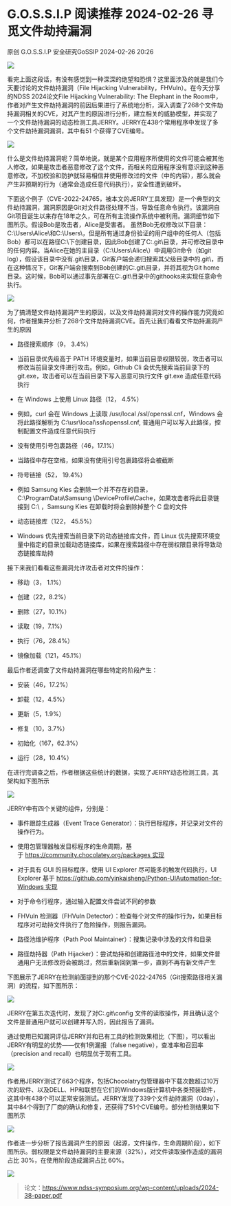 #  G.O.S.S.I.P 阅读推荐 2024-02-26 寻觅文件劫持漏洞   
原创 G.O.S.S.I.P  安全研究GoSSIP   2024-02-26 20:26  
  
![](https://mmbiz.qpic.cn/sz_mmbiz_png/uicdfzKrO21F0mPgXdORs9uWOCMXRzGt9fy0eG1Uy4SoPu0m8AHiaGXEmfVCpK7jhhiaoPT9JdIC4UEdxQMO3lHFg/640?wx_fmt=png&from=appmsg "")  
  
看完上面这段话，有没有感觉到一种深深的绝望和恐惧？这里面涉及的就是我们今天要讨论的文件劫持漏洞（File Hijacking Vulnerability，FHVuln）。在今天分享的NDSS 2024论文File Hijacking Vulnerability: The Elephant in the Room中，作者对产生文件劫持漏洞的前因后果进行了系统地分析，深入调查了268个文件劫持漏洞相关的CVE，对其产生的原因进行分析，建立相关的威胁模型，并实现了一个文件劫持漏洞的动态检测工具JERRY。JERRY在438个常用程序中发现了多个文件劫持漏洞漏洞，其中有51 个获得了CVE编号。  
  
![](https://mmbiz.qpic.cn/sz_mmbiz_png/uicdfzKrO21F0mPgXdORs9uWOCMXRzGt9ZTrIAUX6Thia3YGSLMa3BRFickiakALZU0XiaKEIRHn6hnKiaG9Ys5KJJkA/640?wx_fmt=png&from=appmsg "")  
  
什么是文件劫持漏洞呢？简单地说，就是某个应用程序所使用的文件可能会被其他人修改，如果是攻击者恶意修改了这个文件，而相关的应用程序没有意识到这种恶意修改，不加校验和防护就轻易相信并使用修改过的文件（中的内容），那么就会产生非预期的行为（通常会造成任意代码执行），安全性遭到破坏。  
  
下面这个例子（CVE-2022-24765，被本文的JERRY工具发现）是一个典型的文件劫持漏洞，漏洞原因是Git对文件路径处理不当，导致任意命令执行。该漏洞自Git项目诞生以来存在18年之久，可在所有主流操作系统中被利用。漏洞细节如下图所示。假设Bob是攻击者，Alice是受害者。 虽然Bob无权修改以下目录：C:\Users\Alice\和C:\Users\，但是所有通过身份验证的用户组中的任何人（包括Bob）都可以在路径C:\下创建目录，因此Bob创建了C:\.git\目录，并可修改目录中的任何内容。当Alice在她的主目录（C:\Users\Alice\）中调用Git命令（如git log），假设该目录中没有.git\目录，Git客户端会递归搜索其父级目录中的.git\，而在这种情况下，Git客户端会搜索到Bob创建的C:\.git\目录，并将其视为Git home目录。这时候，Bob可以通过事先部署在C:\.git\目录中的githooks来实现任意命令执行。  
  
![](https://mmbiz.qpic.cn/sz_mmbiz_png/uicdfzKrO21F0mPgXdORs9uWOCMXRzGt95r5icutDJA9LMlpfgV0XzAISsEAHP7b4LsBURUTEQIhIGCzmgz5oB8A/640?wx_fmt=png&from=appmsg "")  
  
为了搞清楚文件劫持漏洞产生的原因，以及文件劫持漏洞对文件的操作能力究竟如何，作者搜集并分析了268个文件劫持漏洞CVE。首先让我们看看文件劫持漏洞产生的原因  
- 路径搜索顺序（9， 3.4%）  
  
- 当前目录优先级高于 PATH 环境变量时，如果当前目录权限较弱，攻击者可以修改当前目录文件进行攻击。例如，Github Cli 会优先搜索当前目录下的 git.exe，攻击者可以在当前目录下写入恶意可执行文件 git.exe 造成任意代码执行  
  
- 在 Windows 上使用 Linux 路径（12， 4.5%）  
  
- 例如，curl 会在 Windows 上读取 /usr/local /ssl/openssl.cnf，Windows 会将此路径解析为 C:\usr\local\ssl\openssl.cnf, 普通用户可以写入此路径，控制配置文件造成任意代码执行  
  
- 没有使用引号包裹路径（46，17.1%）  
  
- 当路径中存在空格，如果没有使用引号包裹路径将会被截断  
  
- 符号链接（52， 19.4%）  
  
- 例如 Samsung Kies 会删除一个并不存在的目录，C:\ProgramData\Samsung \DeviceProfile\Cache，如果攻击者将此目录链接到 C:\ ，Samsung Kies 在卸载时将会删除掉整个 C 盘的文件  
  
- 动态链接库（122， 45.5%）  
  
- Windows 优先搜索当前目录下的动态链接库文件，而 Linux 优先搜索环境变量中指定的目录加载动态链接库，如果在搜索路径中存在弱权限目录将导致动态链接库劫持  
  
接下来我们看看这些漏洞允许攻击者对文件的操作：  
- 移动（3， 1.1%）  
  
- 创建（22，8.2%）  
  
- 删除（27，10.1%）  
  
- 读取（19，7.1%）  
  
- 执行（76，28.4%）  
  
- 镜像加载（121，45.1%）  
  
最后作者还调查了文件劫持漏洞在哪些特定的阶段产生：  
- 安装（46，17.2%）  
  
- 卸载（12，4.5%）  
  
- 更新（5，1.9%）  
  
- 修复（10，3.7%）  
  
- 初始化（167，62.3%）  
  
- 运行（28，10.4%）  
  
在进行完调查之后，作者根据这些统计的数据，实现了JERRY动态检测工具，其架构如下图所示  
  
![](https://mmbiz.qpic.cn/sz_mmbiz_png/uicdfzKrO21F0mPgXdORs9uWOCMXRzGt921hLKONlkLVGsZEkSYgZUMa1jykH0fBINZLF3B25bueDytl9TmMk6A/640?wx_fmt=png&from=appmsg "")  
  
JERRY中有四个关键的组件，分别是：  
- 事件跟踪生成器（Event Trace Generator）：执行目标程序，并记录对文件的操作行为。  
  
- 使用包管理器触发目标程序的生命周期，基于 https://community.chocolatey.org/packages 实现  
  
- 对于具有 GUI 的目标程序，使用 UI Explorer 尽可能多的触发代码执行，UI Explorer 基于 https://github.com/yinkaisheng/Python-UIAutomation-for-Windows 实现  
  
- 对于命令行程序，通过输入配置文件尝试不同的参数  
  
- FHVuln 检测器（FHVuln Detector）：检查每个对文件的操作行为，如果目标程序对可劫持文件执行了危险操作，则报告漏洞。  
  
- 路径池维护程序（Path Pool Maintainer）：搜集记录中涉及的文件和目录  
  
- 路径劫持器（Path Hijacker）：尝试劫持和创建路径池中的文件，如果文件普通用户无法修改将会被跳过，然后重新回到第一步，直到不再有新文件产生  
  
下图展示了JERRY在检测前面提到的那个CVE-2022-24765（Git搜索路径相关漏洞）的流程，如下图所示：  
  
![](https://mmbiz.qpic.cn/sz_mmbiz_png/uicdfzKrO21F0mPgXdORs9uWOCMXRzGt9pfichzjSpPRm6GeZibaial8AQQCeP0n5dP0xvFTMlkHGF6uqpiazib0hTWA/640?wx_fmt=png&from=appmsg "")  
  
JERRY在第五次迭代时，发现了对C:\.git\config 文件的读取操作，并且确认这个文件是普通用户就可以创建并写入的，因此报告了漏洞。  
  
通过使用已知漏洞评估JERRY并和已有工具的检测效果相比（下图），可以看出JERRY有明显的优势——仅有1例漏报（false negative），查准率和召回率（precision and recall）也明显优于现有工具。  
  
![](https://mmbiz.qpic.cn/sz_mmbiz_png/uicdfzKrO21F0mPgXdORs9uWOCMXRzGt915EjD5ZicBef7OrwVhpCttCd9aiaSIVryQxR4vPdTn4ogznyE5KaDyDg/640?wx_fmt=png&from=appmsg "")  
  
作者用JERRY测试了663个程序，包括Chocolatry包管理器中下载次数超过10万次的软件、以及DELL、HP和联想在它们的Windows版计算机中各类预装软件，这其中有438个可以正常安装测试。JERRY发现了339个文件劫持漏洞（0day），其中84个得到了厂商的确认和修复，还获得了51个CVE编号。部分检测结果如下图所示  
  
![](https://mmbiz.qpic.cn/sz_mmbiz_png/uicdfzKrO21F0mPgXdORs9uWOCMXRzGt9nf79klcOBb3jlf7o7EiaSBoGW9l83Pckcibib2Q5GGZKx1rOBEK7Qpo0w/640?wx_fmt=png&from=appmsg "")  
  
作者进一步分析了报告漏洞产生的原因（起源，文件操作，生命周期阶段），如下图所示。弱权限是文件劫持漏洞的主要来源（32%），对文件读取操作造成的漏洞占比 30%，在使用阶段造成漏洞占比 60%。  
  
![](https://mmbiz.qpic.cn/sz_mmbiz_png/uicdfzKrO21F0mPgXdORs9uWOCMXRzGt9yHaKBeh65SicWdkMbVaUbaECP0VylicpibhZzjGrNg4buiacA4FWJrMhlQ/640?wx_fmt=png&from=appmsg "")  
> 论文：https://www.ndss-symposium.org/wp-content/uploads/2024-38-paper.pdf  
  
  
  
